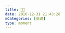 ```yaml
---
title: 🍦🍰
date: 2016-12-31 21:48:28
mCategories: [说说]
type: moment
---
```


<div id="pics-20161231214828"></div>

<script>
var data = [
    {"link": "2016-12-31_000000.jpeg", "type": "shuoshuo"}
];
picsRender(data, "pics-20161231214828");
</script>
